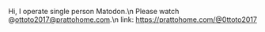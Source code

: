 Hi, I operate single person Matodon.\n
Please watch @ottoto2017@prattohome.com.\n
link: https://prattohome.com/@0ttoto2017
